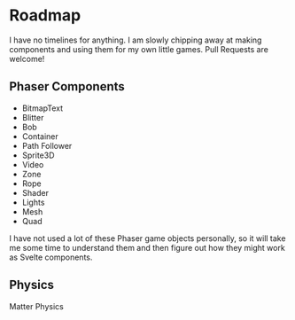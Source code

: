# Roadmap

I have no timelines for anything. I am slowly chipping away at making components and using them for my own little games. Pull Requests are welcome!

## Phaser Components

- BitmapText
- Blitter
- Bob
- Container
- Path Follower
- Sprite3D
- Video
- Zone
- Rope
- Shader
- Lights
- Mesh
- Quad

I have not used a lot of these Phaser game objects personally, so it will take me some time
to understand them and then figure out how they might work as Svelte components.

## Physics

Matter Physics
